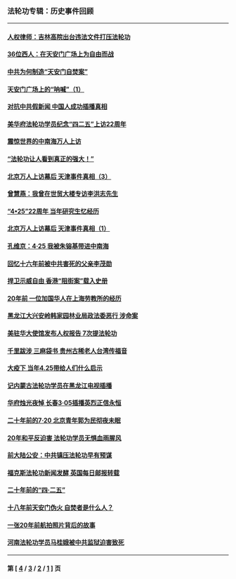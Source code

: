 ### 法轮功专辑：历史事件回顾
---
#### [人权律师：吉林高院出台违法文件打压法轮功](../../pages/nf5793/n13825665.md?10100430) 
#### [36位西人：在天安门广场上为自由而战](../../pages/nf5793/n13390029.md?10100430) 
#### [中共为何制造“天安门自焚案”](../../pages/nf5793/n13183270.md?10100430) 
#### [天安门广场上的“呐喊”（1）](../../pages/nf5793/n13105277.md?10100430) 
#### [对抗中共假新闻 中国人成功插播真相](../../pages/nf5793/n12910618.md?10100430) 
#### [美华府法轮功学员纪念“四二五”上访22周年](../../pages/nf5793/n12904445.md?10100430) 
#### [震惊世界的中南海万人上访](../../pages/nf5793/n12903976.md?10100430) 
#### [“法轮功让人看到真正的强大！”](../../pages/nf5793/n12903195.md?10100430) 
#### [北京万人上访幕后 天津事件真相（3）](../../pages/nf5793/n12902807.md?10100430) 
#### [曾慧燕：我曾在世贸大楼专访李洪志先生](../../pages/nf5793/n12898729.md?10100430) 
#### [“4•25”22周年 当年研究生忆经历](../../pages/nf5793/n12894152.md?10100430) 
#### [北京万人上访幕后 天津事件真相（1）](../../pages/nf5793/n12885174.md?10100430) 
#### [孔维京：4·25 我被朱镕基带进中南海](../../pages/nf5793/n12864987.md?10100430) 
#### [回忆十六年前被中共害死的父亲李茂勋](../../pages/nf5793/n12880270.md?10100430) 
#### [捍卫示威自由 香港“阻街案”载入史册](../../pages/nf5793/n12811245.md?10100430) 
#### [20年前 一位加国华人在上海劳教所的经历](../../pages/nf5793/n12707932.md?10100430) 
#### [黑龙江大兴安岭韩家园林业局政法委恶行 涉命案](../../pages/nf5793/n12622815.md?10100430) 
#### [美驻华大使馆发布人权报告 7次提法轮功](../../pages/nf5793/n12520541.md?10100430) 
#### [千里跋涉 三麻袋书 贵州古稀老人台湾传福音](../../pages/nf5793/n12198750.md?10100430) 
#### [大疫下 当年4.25带给人们什么启示](../../pages/nf5793/n12058565.md?10100430) 
#### [记内蒙古法轮功学员在黑龙江电视插播](../../pages/nf5793/n11699194.md?10100430) 
#### [华府烛光夜悼 长春3·05插播英烈正信永恒](../../pages/nf5793/n11397432.md?10100430) 
#### [二十年前的7·20 北京青年郭为民彻夜未眠](../../pages/nf5793/n11354195.md?10100430) 
#### [20年和平反迫害 法轮功学员无惧血雨腥风](../../pages/nf5793/n11348279.md?10100430) 
#### [前大陆公安：中共镇压法轮功早有预谋](../../pages/nf5793/n11352168.md?10100430) 
#### [福克斯法轮功新闻发酵  英国每日邮报转载](../../pages/nf5793/n11285952.md?10100430) 
#### [二十年前的“四·二五”](../../pages/nf5793/n11207639.md?10100430) 
#### [十八年前天安门伪火 自焚者是什么人？](../../pages/nf5793/n10996556.md?10100430) 
#### [一张20年前航拍照片背后的故事](../../pages/nf5793/n10693797.md?10100430) 
#### [河南法轮功学员马桂娥被中共监狱迫害致死](../../pages/nf5793/n10684974.md?10100430) 

---
#### 第 [ [4](./4.md?10100430) / [3](./3.md?10100430) / [2](./2.md?10100430) / [1](./1.md?10100430) ] 页
